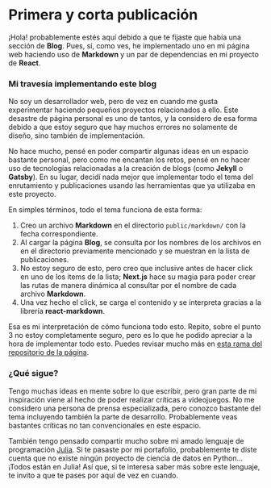 # Primera y corta publicación
¡Hola! probablemente estés aquí debido a que te fijaste que había una sección
de **Blog**. Pues, sí, como ves, he implementado uno en mi página web
haciendo uso de **Markdown** y un par de dependencias en mi proyecto de
**React**.

### Mi travesía implementando este blog
No soy un desarrollador web, pero de vez en cuando me gusta experimentar
haciendo pequeños proyectos relacionados a ello. Este desastre de página
personal es uno de tantos, y la considero de esa forma debido a que estoy
seguro que hay muchos errores no solamente de diseño, sino también de
implementación.

No hace mucho, pensé en poder compartir algunas ideas en un espacio bastante
personal, pero como me encantan los retos, pensé en no hacer uso de tecnologías
relacionadas a la creación de blogs (como **Jekyll** o **Gatsby**). En su
lugar, decidí nada mejor que implementar todo el tema del enrutamiento y
publicaciones usando las herramientas que ya utilizaba en este proyecto.

En simples términos, todo el tema funciona de esta forma:
1. Creo un archivo **Markdown** en el directorio `public/markdown/` con la
    fecha correspondiente.
2. Al cargar la página **Blog**, se consulta por los nombres de los archivos
    en en el directorio previamente mencionado y se muestran en la lista de
    publicaciones.
3. No estoy seguro de esto, pero creo que inclusive antes de hacer click en uno
    de los items de la lista; **Next.js** hace su magia para poder crear las
    rutas de manera dinámica al consultar por el nombre de cada archivo
    **Markdown**.
4. Una vez hecho el click, se carga el contenido y se interpreta gracias a la
    librería **react-markdown**.

Esa es mi interpretación de cómo funciona todo esto. Repito, sobre el punto 3
no estoy completamente seguro, pero es lo que he podido apreciar a la hora de
implementar todo esto. Puedes revisar mucho más en
[esta rama del repositorio de la página](https://github.com/pebeto/pebeto.github.io/tree/blog-development).

### ¿Qué sigue?
Tengo muchas ideas en mente sobre lo que escribir, pero gran parte de mi
inspiración viene al hecho de poder realizar críticas a videojuegos. No me
considero una persona de prensa especializada, pero conozco bastante del tema
incluyendo también la parte de desarrollo. Probablemente veas bastantes
críticas no tan convencionales en este espacio.

También tengo pensado compartir mucho sobre mi amado lenguaje de programación
[Julia](https://julialang.org/). Si te pasaste por mi portafolio, probablemente
te diste cuenta que no existe ningún proyecto de ciencia de datos en Python...
¡Todos están en Julia! Así que, si te interesa saber más sobre este lenguaje,
te invito a que te pases por aquí de vez en cuando.
